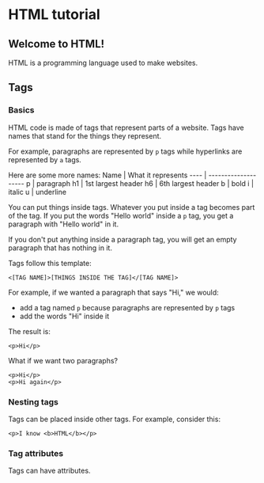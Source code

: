 # HTML tutorial

## Welcome to HTML!

HTML is a programming language used to make websites.

## Tags

### Basics

HTML code is made of tags that represent parts of a website. Tags have names that stand for the things they represent.

For example, paragraphs are represented by ```p``` tags while hyperlinks are represented by ```a``` tags.

Here are some more names:
Name    | What it represents
----    | --------------------
p       | paragraph
h1      | 1st largest header
h6      | 6th largest header
b       | bold
i       | italic
u       | underline

You can put things inside tags. Whatever you put inside a tag becomes part of the tag. If you put the words "Hello world" inside a ```p``` tag, you get a paragraph with "Hello world" in it.

If you don't put anything inside a paragraph tag, you will get an empty paragraph that has nothing in it.

Tags follow this template:
```
<[TAG NAME]>[THINGS INSIDE THE TAG]</[TAG NAME]>
```

For example, if we wanted a paragraph that says "Hi," we would:
* add a tag named ```p``` because paragraphs are represented by ```p``` tags
* add the words "Hi" inside it

The result is:
```
<p>Hi</p>
```

What if we want two paragraphs?
```
<p>Hi</p>
<p>Hi again</p>
```

### Nesting tags

Tags can be placed inside other tags. For example, consider this:
```
<p>I know <b>HTML</b></p>
```

### Tag attributes

Tags can have attributes.